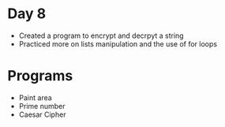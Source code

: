 #  Day 8
- Created a  program to encrypt and decrpyt a string
- Practiced more on lists manipulation and the use of for loops

# Programs
- Paint area
- Prime number
- Caesar Cipher